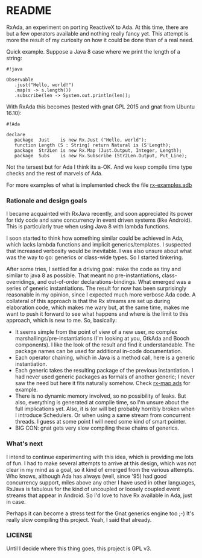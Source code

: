 # README #

RxAda, an experiment on porting ReactiveX to Ada. At this time, there are but a few operators available and nothing really fancy yet. This attempt is more the result of my curiosity on how it could be done than of a real need.

Quick example. Suppose a Java 8 case where we print the length of a string:

```
#!java

Observable
   .just("Hello, world!")
   .map(s -> s.length())
   .subscribe(len -> System.out.println(len));
```

With RxAda this becomes (tested with gnat GPL 2015 and gnat from Ubuntu 16.10):

```
#!Ada

declare
   package  Just    is new Rx.Just ("Hello, world");
   function Length (S : String) return Natural is (S'Length);
   package  Str2Len is new Rx.Map (Just.Output, Integer, Length);
   package  Subs    is new Rx.Subscribe (Str2Len.Output, Put_Line);
```

Not the tersest but for Ada I think its a-OK. And we keep compile time type checks and the rest of marvels of Ada.

For more examples of what is implemented check the file [rx-examples.adb](https://bitbucket.org/amosteo/rxada/src/bde706ee0b3906abb94a88548870eddf86d452cf/src/rx-examples.adb?at=default&fileviewer=file-view-default)

### Rationale and design goals ###

I became acquainted with RxJava recently, and soon appreciated its power for tidy code and sane concurrency in event driven systems (like Android). This is particularly true when using Java 8 with lambda functions.

I soon started to think how something similar could be achieved in Ada, which lacks lambda functions and implicit generics/templates. I suspected that increased verbosity would be inevitable. I was also unsure about what was the way to go: generics or class-wide types. So I started tinkering.

After some tries, I settled for a driving goal: make the code as tiny and similar to java 8 as possible. That meant no pre-instantiations, class-overridings, and out-of-order declarations-bindings. What emerged was a series of generic instantiations. The result for now has been surprisingly reasonable in my opinion, since I expected much more verbose Ada code. A collateral of this approach is that the Rx streams are set up during elaboration code, which makes me wary but, at the same time, makes me want to push it forward to see what happens and where is the limit to this approach, which is new to me. So, basically:

* It seems simple from the point of view of a new user, no complex marshallings/pre-instantiations (I'm looking at you, GtkAda and Booch components). I like the look of the result and find it understandable. The package names can be used for additional in-code documentation.
* Each operator chaining, which in Java is a method call, here is a generic instantiation.
* Each generic takes the resulting package of the previous instantiation. I had never used generic packages as formals of another generic; I never saw the need but here it fits naturally somehow. Check [rx-map.ads](https://bitbucket.org/amosteo/rxada/src/bde706ee0b3906abb94a88548870eddf86d452cf/src/operators/rx-map.ads?at=default&fileviewer=file-view-default) for example.
* There is no dynamic memory involved, so no possibility of leaks. But also, everything is generated at compile time, so I'm unsure about the full implications yet. Also, it is (or will be) probably horribly broken when I introduce Schedulers. Or when using a same stream from concurrent threads. I guess at some point I will need some kind of smart pointer.
* BIG CON: gnat gets very slow compiling these chains of generics.

### What's next ###

I intend to continue experimenting with this idea, which is providing me lots of fun. I had to make several attempts to arrive at this design, which was not clear in my mind as a goal, so it kind of emerged from the various attempts. Who knows, although Ada has always (well, since '95) had good concurrency support, miles above any other I have used in other languages, RxJava is fabulous for the kind of uncoupled or loosely coupled event streams that appear in Android. So I'd love to have Rx available in Ada, just in case.

Perhaps it can become a stress test for the Gnat generics engine too ;-) It's really slow compiling this project. Yeah, I said that already.

### LICENSE ###

Until I decide where this thing goes, this project is GPL v3.